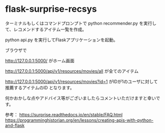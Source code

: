 # flask-surprise-recsys

ターミナルもしくはコマンドプロンプトで
python recommender.py
を実行して、レコメンドするアイテム一覧を作成。

python api.py
を実行してFlaskアプリケーションを起動。

ブラウザで

http://127.0.0.1:5000/
がホーム画面

http://127.0.0.1:5000/api/v1/resources/movies/all
が全てのアイテム

http://127.0.0.1:5000/api/v1/resources/movies?id=1
がIDが1のユーザに対して推薦するアイテムのID
となります。

何かおかしな点やアドバイス等がございましたらコメントいただけますと幸いです。

参考：
https://surprise.readthedocs.io/en/stable/FAQ.html
https://programminghistorian.org/en/lessons/creating-apis-with-python-and-flask
